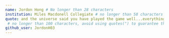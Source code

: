 ```yaml
---
name: Jordon Hong # No longer than 28 characters
institution: Miles Macdonell Collegiate # no longer than 58 characters
quote: and the universe said you have played the game well...everything you need is within you -Minecraft End
 # no longer than 100 characters, avoid using quotes(") to guarantee the format remains the same.
github_user: JordonH03
---
```

